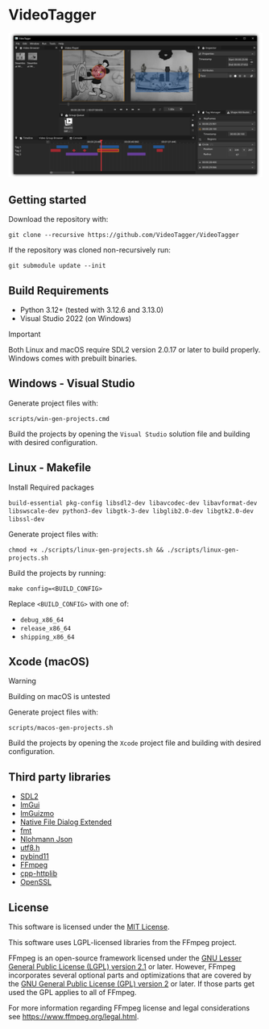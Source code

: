 # VideoTagger

![VideoTagger](/resources/images/preview.png?raw=true "VideoTagger")

## Getting started

Download the repository with:
```shell
git clone --recursive https://github.com/VideoTagger/VideoTagger
```

If the repository was cloned non-recursively run:
```shell
git submodule update --init
```

## Build Requirements
- Python 3.12+ (tested with 3.12.6 and 3.13.0)
- Visual Studio 2022 (on Windows)

> [!Important]
> Both Linux and macOS require SDL2 version 2.0.17 or later to build properly.
Windows comes with prebuilt binaries.

## Windows - Visual Studio
Generate project files with:
```shell
scripts/win-gen-projects.cmd
```

Build the projects by opening the `Visual Studio` solution file and building with desired configuration.

## Linux - Makefile
Install Required packages
```
build-essential pkg-config libsdl2-dev libavcodec-dev libavformat-dev libswscale-dev python3-dev libgtk-3-dev libglib2.0-dev libgtk2.0-dev libssl-dev
```

Generate project files with:
```shell
chmod +x ./scripts/linux-gen-projects.sh && ./scripts/linux-gen-projects.sh
```

Build the projects by running:
```shell
make config=<BUILD_CONFIG>
```
Replace `<BUILD_CONFIG>` with one of:
- `debug_x86_64`
- `release_x86_64`
- `shipping_x86_64`

## Xcode (macOS)
> [!Warning]
> Building on macOS is untested

Generate project files with:
```shell
scripts/macos-gen-projects.sh
```

Build the projects by opening the `Xcode` project file and building with desired configuration.

## Third party libraries
- [SDL2](https://github.com/libsdl-org/SDL)
- [ImGui](https://github.com/ocornut/imgui)
- [ImGuizmo](https://github.com/CedricGuillemet/ImGuizmo)
- [Native File Dialog Extended](https://github.com/btzy/nativefiledialog-extended/tree/master)
- [fmt](https://github.com/fmtlib/fmt)
- [Nlohmann Json](https://github.com/nlohmann/json)
- [utf8.h](https://github.com/sheredom/utf8.h)
- [pybind11](https://github.com/pybind/pybind11)
- [FFmpeg](https://ffmpeg.org/)
- [cpp-httplib](https://github.com/yhirose/cpp-httplib)
- [OpenSSL](https://github.com/openssl/openssl)

## License
This software is licensed under the [MIT License](/LICENSE).

This software uses LGPL-licensed libraries from the FFmpeg project.

FFmpeg is an open-source framework licensed under the [GNU Lesser General Public License (LGPL) version 2.1](http://www.gnu.org/licenses/old-licenses/lgpl-2.1.html) or later. However, FFmpeg incorporates several optional parts and optimizations that are covered by the [GNU General Public License (GPL) version 2](http://www.gnu.org/licenses/old-licenses/gpl-2.0.html) or later. If those parts get used the GPL applies to all of FFmpeg.

For more information regarding FFmpeg license and legal considerations see https://www.ffmpeg.org/legal.html.

